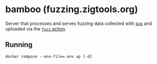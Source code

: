# bamboo (fuzzing.zigtools.org)

Server that processes and serves fuzzing data collected with [sus](https://github.com/zigtools/sus) and uploaded via the [`fuzz` action](https://github.com/zigtools/zls/blob/master/.github/workflows/fuzz.yml).

## Running

`docker compose --env-file=.env up [-d]`
